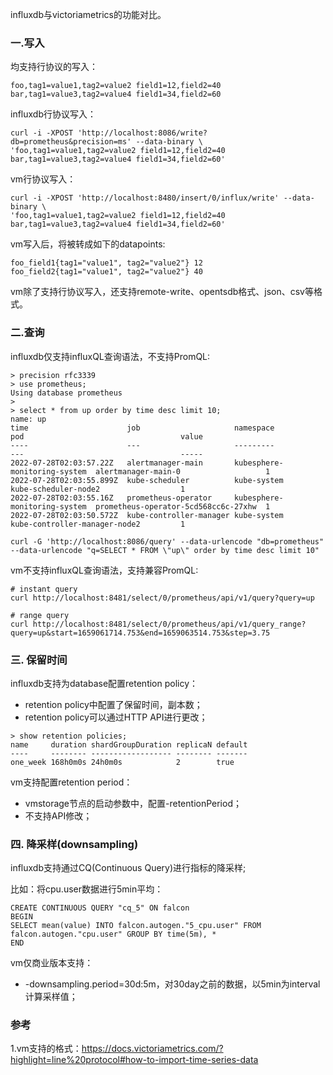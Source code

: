 

influxdb与victoriametrics的功能对比。



### 一.写入



均支持行协议的写入：

```
foo,tag1=value1,tag2=value2 field1=12,field2=40
bar,tag1=value3,tag2=value4 field1=34,field2=60
```



influxdb行协议写入：

```
curl -i -XPOST 'http://localhost:8086/write?db=prometheus&precision=ms' --data-binary \
'foo,tag1=value1,tag2=value2 field1=12,field2=40
bar,tag1=value3,tag2=value4 field1=34,field2=60'
```



vm行协议写入：

```
curl -i -XPOST 'http://localhost:8480/insert/0/influx/write' --data-binary \
'foo,tag1=value1,tag2=value2 field1=12,field2=40
bar,tag1=value3,tag2=value4 field1=34,field2=60'
```

vm写入后，将被转成如下的datapoints:

```
foo_field1{tag1="value1", tag2="value2"} 12
foo_field2{tag1="value1", tag2="value2"} 40
```



vm除了支持行协议写入，还支持remote-write、opentsdb格式、json、csv等格式。



### 二.查询



influxdb仅支持influxQL查询语法，不支持PromQL:

```
> precision rfc3339
> use prometheus;
Using database prometheus
>
> select * from up order by time desc limit 10;
name: up
time                      job                     namespace                     pod                                   value
----                      ---                     ---------                     ---                                   -----
2022-07-28T02:03:57.22Z   alertmanager-main       kubesphere-monitoring-system  alertmanager-main-0                   1
2022-07-28T02:03:55.899Z  kube-scheduler          kube-system                   kube-scheduler-node2                  1
2022-07-28T02:03:55.16Z   prometheus-operator     kubesphere-monitoring-system  prometheus-operator-5cd568cc6c-27xhw  1
2022-07-28T02:03:50.572Z  kube-controller-manager kube-system                   kube-controller-manager-node2         1
```

```
curl -G 'http://localhost:8086/query' --data-urlencode "db=prometheus" --data-urlencode "q=SELECT * FROM \"up\" order by time desc limit 10"
```



vm不支持influxQL查询语法，支持兼容PromQL:

```
# instant query
curl http://localhost:8481/select/0/prometheus/api/v1/query?query=up

# range query
curl http://localhost:8481/select/0/prometheus/api/v1/query_range?query=up&start=1659061714.753&end=1659063514.753&step=3.75
```



### 三. 保留时间



influxdb支持为database配置retention policy：

* retention policy中配置了保留时间，副本数；
* retention policy可以通过HTTP API进行更改；

```
> show retention policies;
name     duration shardGroupDuration replicaN default
----     -------- ------------------ -------- -------
one_week 168h0m0s 24h0m0s            2        true
```



vm支持配置retention period：

* vmstorage节点的启动参数中，配置-retentionPeriod；
* 不支持API修改；



### 四. 降采样(downsampling)



influxdb支持通过CQ(Continuous Query)进行指标的降采样;

比如：将cpu.user数据进行5min平均：

```
CREATE CONTINUOUS QUERY "cq_5" ON falcon 
BEGIN 
SELECT mean(value) INTO falcon.autogen."5_cpu.user" FROM falcon.autogen."cpu.user" GROUP BY time(5m), * 
END
```



vm仅商业版本支持：

* -downsampling.period=30d:5m，对30day之前的数据，以5min为interval计算采样值；





### 参考

1.vm支持的格式：https://docs.victoriametrics.com/?highlight=line%20protocol#how-to-import-time-series-data



